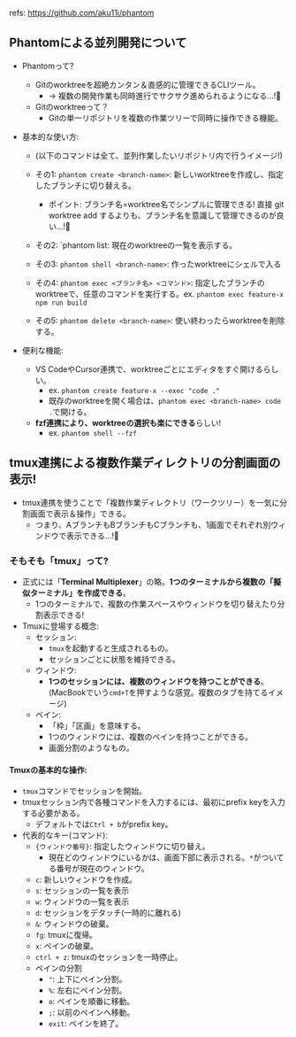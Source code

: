 refs: https://github.com/aku11i/phantom

## Phantomによる並列開発について

- Phantomって?
  - Gitのworktreeを超絶カンタン＆直感的に管理できるCLIツール。
    - → 複数の開発作業も同時進行でサクサク進められるようになる...!:thinking:
  - Gitのworktreeって？
    - Gitの単一リポジトリを複数の作業ツリーで同時に操作できる機能。
- 基本的な使い方:
  - (以下のコマンドは全て、並列作業したいリポジトリ内で行うイメージ!)
  - その1: `phantom create <branch-name>`: 新しいworktreeを作成し、指定したブランチに切り替える。
    - ポイント: ブランチ名=worktree名でシンプルに管理できる! 直接 git worktree add するよりも、ブランチ名を意識して管理できるのが良い...!:thinking:
    
  - その2: `phantom list: 現在のworktreeの一覧を表示する。
  - その3: `phantom shell <branch-name>`: 作ったworktreeにシェルで入る
    
  - その4: `phantom exec <ブランチ名> <コマンド>`: 指定したブランチのworktreeで、任意のコマンドを実行する。ex. `phantom exec feature-x npm run build`
  - その5: `phantom delete <branch-name>`: 使い終わったらworktreeを削除する。

- 便利な機能:
  - VS CodeやCursor連携で、worktreeごとにエディタをすぐ開けるらしい。
    - ex. `phantom create feature-x --exec "code ."`
    - 既存のworktreeを開く場合は、`phantom exec <branch-name> code .`で開ける。
  - **fzf連携により、worktreeの選択も楽にできる**らしい!
    -  ex. `phantom shell --fzf`

## tmux連携による複数作業ディレクトリの分割画面の表示!

- tmux連携を使うことで「複数作業ディレクトリ（ワークツリー）を一気に分割画面で表示＆操作」できる。
  - つまり、AブランチもBブランチもCブランチも、1画面でそれぞれ別ウィンドウで表示できる...!:thinking:
### そもそも「tmux」って?

- 正式には「**Terminal Multiplexer**」の略。**1つのターミナルから複数の「擬似ターミナル」を作成できる**。
  - 1つのターミナルで、複数の作業スペースやウィンドウを切り替えたり分割表示できる!
- Tmuxに登場する概念:
  - セッション:
    - `tmux`を起動すると生成されるもの。
    - セッションごとに状態を維持できる。
  - ウィンドウ:
    - **1つのセッションには、複数のウィンドウを持つことができる**。(MacBookでいう`cmd+T`を押すような感覚。複数のタブを持てるイメージ)
  - ペイン:
    - 「枠」「区画」を意味する。
    - 1つのウィンドウには、複数のペインを持つことができる。
    - 画面分割のようなもの。

#### Tmuxの基本的な操作:

- `tmux`コマンドでセッションを開始。
- tmuxセッション内で各種コマンドを入力するには、最初にprefix keyを入力する必要がある。
  - デフォルトでは`Ctrl + b`がprefix key。
- 代表的なキー(コマンド):
  - `{ウィンドウ番号}`: 指定したウィンドウに切り替え。
    - 現在どのウィンドウにいるかは、画面下部に表示される。`*`がついてる番号が現在のウィンドウ。
  - `c`: 新しいウィンドウを作成。
  - `s`: セッションの一覧を表示
  - `w`: ウィンドウの一覧を表示
  - `d`: セッションをデタッチ(一時的に離れる)
  - `&`: ウィンドウの破棄。
  - `fg`: tmuxに復帰。
  - `x`: ペインの破棄。
  - `ctrl + z`: tmuxのセッションを一時停止。
  - ペインの分割
    - `"`: 上下にペイン分割。
    - `%`: 左右にペイン分割。
    - `o`: ペインを順番に移動。
    - `;`: 以前のペインへ移動。
    - `exit`: ペインを終了。
